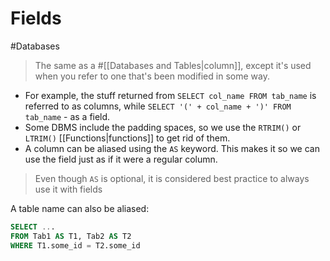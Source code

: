 # Fields

#Databases

> The same as a #[[Databases and Tables|column]], except it's used when you refer to one that's been modified in some way.

- For example, the stuff returned from `SELECT col_name FROM tab_name` is referred to as columns, while `SELECT '(' + col_name + ')' FROM tab_name` - as a field.
- Some DBMS include the padding spaces, so we use the `RTRIM()` or `LTRIM()` [[Functions|functions]] to get rid of them.
- A column can be aliased using the `AS` keyword. This makes it so we can use the field just as if it were a regular column.

> Even though `AS` is optional, it is considered best practice to always use it with fields

A table name can also be aliased:

```sql
SELECT ...
FROM Tab1 AS T1, Tab2 AS T2
WHERE T1.some_id = T2.some_id
```
